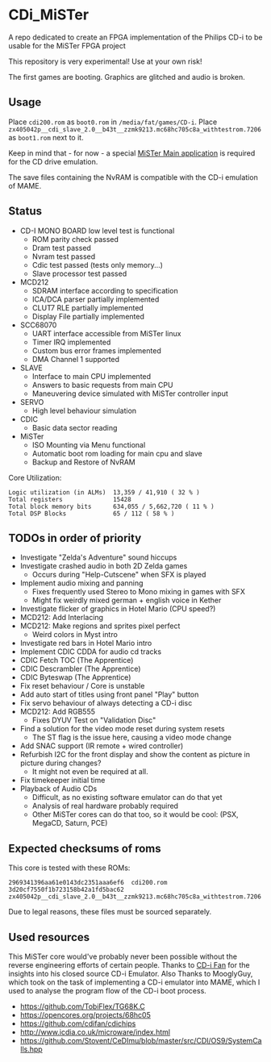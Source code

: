 # CDi_MiSTer

A repo dedicated to create an FPGA implementation of the Philips CD-i to be usable for the MiSTer FPGA project

This repository is very experimental! Use at your own risk!

The first games are booting. Graphics are glitched and audio is broken.

## Usage

Place `cdi200.rom` as `boot0.rom` in `/media/fat/games/CD-i`.
Place `zx405042p__cdi_slave_2.0__b43t__zzmk9213.mc68hc705c8a_withtestrom.7206` as `boot1.rom` next to it.

Keep in mind that - for now - a special [MiSTer Main application](https://github.com/Slamy/Main_MiSTer) is required for the CD drive emulation.

The save files containing the NvRAM is compatible with the CD-i emulation of MAME.

## Status

* CD-I MONO BOARD low level test is functional
    * ROM parity check passed
    * Dram test passed
    * Nvram test passed
    * Cdic test passed (tests only memory...)
    * Slave processor test passed
* MCD212
    * SDRAM interface according to specification
    * ICA/DCA parser partially implemented
    * CLUT7 RLE partially implemented
    * Display File partially implemented
* SCC68070
    * UART interface accessible from MiSTer linux
    * Timer IRQ implemented
    * Custom bus error frames implemented
    * DMA Channel 1 supported
* SLAVE
    * Interface to main CPU implemented
    * Answers to basic requests from main CPU
    * Maneuvering device simulated with MiSTer controller input
* SERVO
    * High level behaviour simulation
* CDIC
    * Basic data sector reading
* MiSTer
    * ISO Mounting via Menu functional
    * Automatic boot rom loading for main cpu and slave
    * Backup and Restore of NvRAM

Core Utilization:

    Logic utilization (in ALMs)  13,359 / 41,910 ( 32 % )
    Total registers              15428
    Total block memory bits      634,055 / 5,662,720 ( 11 % )
    Total DSP Blocks             65 / 112 ( 58 % )

## TODOs in order of priority

* Investigate "Zelda's Adventure" sound hiccups
* Investigate crashed audio in both 2D Zelda games
    * Occurs during "Help-Cutscene" when SFX is played
* Implement audio mixing and panning
    * Fixes frequently used Stereo to Mono mixing in games with SFX
    * Might fix weirdly mixed german + english voice in Kether
* Investigate flicker of graphics in Hotel Mario (CPU speed?)
* MCD212: Add Interlacing
* MCD212: Make regions and sprites pixel perfect
    * Weird colors in Myst intro
* Investigate red bars in Hotel Mario intro
* Implement CDIC CDDA for audio cd tracks
* CDIC Fetch TOC (The Apprentice)
* CDIC Descrambler (The Apprentice)
* CDIC Byteswap (The Apprentice)
* Fix reset behaviour / Core is unstable
* Add auto start of titles using front panel "Play" button
* Fix servo behaviour of always detecting a CD-i disc
* MCD212: Add RGB555
    * Fixes DYUV Test on "Validation Disc"
* Find a solution for the video mode reset during system resets
    * The ST flag is the issue here, causing a video mode change
* Add SNAC support (IR remote + wired controller)
* Refurbish I2C for the front display and show the content as picture in picture during changes?
    * It might not even be required at all.
* Fix timekeeper initial time
* Playback of Audio CDs
    * Difficult, as no existing software emulator can do that yet
    * Analysis of real hardware probably required
    * Other MiSTer cores can do that too, so it would be cool: (PSX, MegaCD, Saturn, PCE)

## Expected checksums of roms

This core is tested with these ROMs:

    2969341396aa61e0143dc2351aaa6ef6  cdi200.rom
    3d20cf7550f1b723158b42a1fd5bac62  zx405042p__cdi_slave_2.0__b43t__zzmk9213.mc68hc705c8a_withtestrom.7206

Due to legal reasons, these files must be sourced separately.

## Used resources

This MiSTer core would've probably never been possible without the reverse engineering efforts of certain people.
Thanks to [CD-i Fan](https://www.cdiemu.org/) for the insights into his closed source CD-i Emulator.
Also Thanks to MooglyGuy, which took on the task of implementing a CD-i emulator into MAME, which I used to analyse
the program flow of the CD-i boot process.

* https://github.com/TobiFlex/TG68K.C
* https://opencores.org/projects/68hc05
* https://github.com/cdifan/cdichips
* http://www.icdia.co.uk/microware/index.html
* https://github.com/Stovent/CeDImu/blob/master/src/CDI/OS9/SystemCalls.hpp

